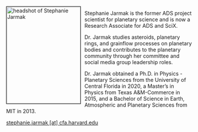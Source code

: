 
<img src="{{ site.baseurl }}/about/team/img/sjarmak.png" height="263" width="200" alt="headshot of Stephanie Jarmak" style="float: left; margin: 4px 10px 0px 0px; border: 1px solid #000000;">

Stephanie Jarmak is the former ADS project scientist for planetary science and is now a Research Associate for ADS and SciX. 

Dr. Jarmak studies asteroids, planetary rings, and grainflow processes on planetary bodies and contributes to the planetary community through her committee and social media group leadership roles. 

Dr. Jarmak obtained a Ph.D. in Physics - Planetary Sciences from the University of Central Florida in 2020, a Master’s in Physics from Texas A&M-Commerce in 2015, and a Bachelor of Science in Earth, Atmospheric and Planetary Sciences from MIT in 2013. 

[stephanie.jarmak [at] cfa.harvard.edu](mailto:stephanie.jarmak@cfa.harvard.edu)
